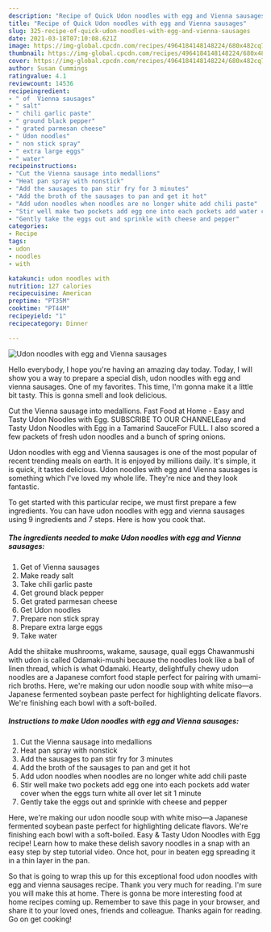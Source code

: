 ```yaml
---
description: "Recipe of Quick Udon noodles with egg and Vienna sausages"
title: "Recipe of Quick Udon noodles with egg and Vienna sausages"
slug: 325-recipe-of-quick-udon-noodles-with-egg-and-vienna-sausages
date: 2021-03-18T07:10:08.621Z
image: https://img-global.cpcdn.com/recipes/4964184148148224/680x482cq70/udon-noodles-with-egg-and-vienna-sausages-recipe-main-photo.jpg
thumbnail: https://img-global.cpcdn.com/recipes/4964184148148224/680x482cq70/udon-noodles-with-egg-and-vienna-sausages-recipe-main-photo.jpg
cover: https://img-global.cpcdn.com/recipes/4964184148148224/680x482cq70/udon-noodles-with-egg-and-vienna-sausages-recipe-main-photo.jpg
author: Susan Cummings
ratingvalue: 4.1
reviewcount: 14536
recipeingredient:
- " of  Vienna sausages"
- " salt"
- " chili garlic paste"
- " ground black pepper"
- " grated parmesan cheese"
- " Udon noodles"
- " non stick spray"
- " extra large eggs"
- " water"
recipeinstructions:
- "Cut the Vienna sausage into medallions"
- "Heat pan spray with nonstick"
- "Add the sausages to pan stir fry for 3 minutes"
- "Add the broth of the sausages to pan and get it hot"
- "Add udon noodles when noodles are no longer white add chili paste"
- "Stir well make two pockets add egg one into each pockets add water cover when the eggs turn white all over  let sit 1 minute"
- "Gently take the eggs out and sprinkle with cheese and pepper"
categories:
- Recipe
tags:
- udon
- noodles
- with

katakunci: udon noodles with 
nutrition: 127 calories
recipecuisine: American
preptime: "PT35M"
cooktime: "PT44M"
recipeyield: "1"
recipecategory: Dinner

---
```



![Udon noodles with egg and Vienna sausages](https://img-global.cpcdn.com/recipes/4964184148148224/680x482cq70/udon-noodles-with-egg-and-vienna-sausages-recipe-main-photo.jpg)

Hello everybody, I hope you're having an amazing day today. Today, I will show you a way to prepare a special dish, udon noodles with egg and vienna sausages. One of my favorites. This time, I'm gonna make it a little bit tasty. This is gonna smell and look delicious.

Cut the Vienna sausage into medallions. Fast Food at Home - Easy and Tasty Udon Noodles with Egg. SUBSCRIBE TO OUR CHANNELEasy and Tasty Udon Noodles with Egg in a Tamarind SauceFor FULL. I also scored a few packets of fresh udon noodles and a bunch of spring onions.

Udon noodles with egg and Vienna sausages is one of the most popular of recent trending meals on earth. It is enjoyed by millions daily. It's simple, it is quick, it tastes delicious. Udon noodles with egg and Vienna sausages is something which I've loved my whole life. They're nice and they look fantastic.


To get started with this particular recipe, we must first prepare a few ingredients. You can have udon noodles with egg and vienna sausages using 9 ingredients and 7 steps. Here is how you cook that.

<!--inarticleads1-->

##### The ingredients needed to make Udon noodles with egg and Vienna sausages:

1. Get  of  Vienna sausages
1. Make ready  salt
1. Take  chili garlic paste
1. Get  ground black pepper
1. Get  grated parmesan cheese
1. Get  Udon noodles
1. Prepare  non stick spray
1. Prepare  extra large eggs
1. Take  water


Add the shiitake mushrooms, wakame, sausage, quail eggs Chawanmushi with udon is called Odamaki-mushi because the noodles look like a ball of linen thread, which is what Odamaki. Hearty, delightfully chewy udon noodles are a Japanese comfort food staple perfect for pairing with umami-rich broths. Here, we&#39;re making our udon noodle soup with white miso—a Japanese fermented soybean paste perfect for highlighting delicate flavors. We&#39;re finishing each bowl with a soft-boiled. 

<!--inarticleads2-->

##### Instructions to make Udon noodles with egg and Vienna sausages:

1. Cut the Vienna sausage into medallions
1. Heat pan spray with nonstick
1. Add the sausages to pan stir fry for 3 minutes
1. Add the broth of the sausages to pan and get it hot
1. Add udon noodles when noodles are no longer white add chili paste
1. Stir well make two pockets add egg one into each pockets add water cover when the eggs turn white all over  let sit 1 minute
1. Gently take the eggs out and sprinkle with cheese and pepper


Here, we&#39;re making our udon noodle soup with white miso—a Japanese fermented soybean paste perfect for highlighting delicate flavors. We&#39;re finishing each bowl with a soft-boiled. Easy &amp; Tasty Udon Noodles with Egg recipe! Learn how to make these delish savory noodles in a snap with an easy step by step tutorial video. Once hot, pour in beaten egg spreading it in a thin layer in the pan. 

So that is going to wrap this up for this exceptional food udon noodles with egg and vienna sausages recipe. Thank you very much for reading. I'm sure you will make this at home. There is gonna be more interesting food at home recipes coming up. Remember to save this page in your browser, and share it to your loved ones, friends and colleague. Thanks again for reading. Go on get cooking!
